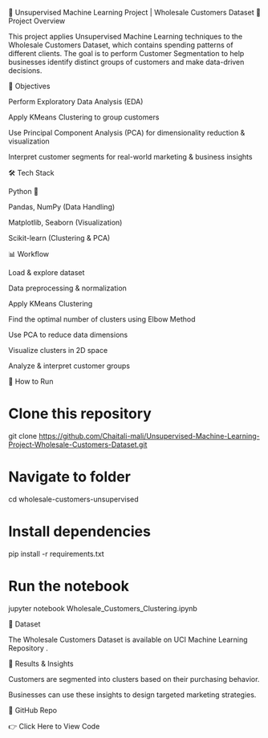 🛒 Unsupervised Machine Learning Project | Wholesale Customers Dataset
📌 Project Overview

This project applies Unsupervised Machine Learning techniques to the Wholesale Customers Dataset, which contains spending patterns of different clients. The goal is to perform Customer Segmentation to help businesses identify distinct groups of customers and make data-driven decisions.

🔑 Objectives

Perform Exploratory Data Analysis (EDA)

Apply KMeans Clustering to group customers

Use Principal Component Analysis (PCA) for dimensionality reduction & visualization

Interpret customer segments for real-world marketing & business insights

🛠️ Tech Stack

Python 🐍

Pandas, NumPy (Data Handling)

Matplotlib, Seaborn (Visualization)

Scikit-learn (Clustering & PCA)

📊 Workflow

Load & explore dataset

Data preprocessing & normalization

Apply KMeans Clustering

Find the optimal number of clusters using Elbow Method

Use PCA to reduce data dimensions

Visualize clusters in 2D space

Analyze & interpret customer groups

🚀 How to Run
# Clone this repository
git clone https://github.com/Chaitali-mali/Unsupervised-Machine-Learning-Project-Wholesale-Customers-Dataset.git
# Navigate to folder
cd wholesale-customers-unsupervised

# Install dependencies
pip install -r requirements.txt

# Run the notebook
jupyter notebook Wholesale_Customers_Clustering.ipynb

📂 Dataset

The Wholesale Customers Dataset is available on UCI Machine Learning Repository
.

📌 Results & Insights

Customers are segmented into clusters based on their purchasing behavior.

Businesses can use these insights to design targeted marketing strategies.

🔗 GitHub Repo

👉 Click Here to View Code
